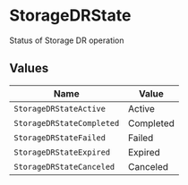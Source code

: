 # StorageDRState

Status of Storage DR operation


## Values

| Name                      | Value                     |
| ------------------------- | ------------------------- |
| `StorageDRStateActive`    | Active                    |
| `StorageDRStateCompleted` | Completed                 |
| `StorageDRStateFailed`    | Failed                    |
| `StorageDRStateExpired`   | Expired                   |
| `StorageDRStateCanceled`  | Canceled                  |